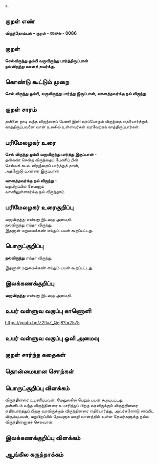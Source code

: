உ

## குறள் எண் 


**விருந்தோம்பல் – குறள் - ௦௦௮௬ - 0086**  

## குறள் 

**செல்விருந்து ஓம்பி வருவிருந்து பார்த்திருப்பான்  
நல்விருந்து வானத் தவர்க்கு.** 

## கொண்டு கூட்டும் முறை

**செல் விருந்து ஓம்பி, வருவிருந்து பார்த்து இருப்பான், வானத்தவர்க்கு நல் விருந்து**  

## குறள் சாரம் 

தன்னை நாடி வந்த விருந்தைப் பேணி இனி வரப்போகும் விருந்தை எதிர்பார்த்துக் காத்திருப்பவனை வான் உலகில் உள்ளவர்கள் வரவேற்கக் காத்திருப்பார்கள். 

## பரிமேலழகர் உரை

**செல் விருந்து ஓம்பி வருவிருந்து பார்த்து இருப்பான்** -  
தன்கண் சென்ற விருந்தைப் பேணிப் பின்  
செல்லக் கடவ விருந்தைப் பார்த்துத் தான்,  
அதனோடு உண்ண இருப்பான்  

**வானத்தவர்க்கு நல் விருந்து** -  
மறுபிறப்பில் தேவனாய்  
வானிலுள்ளார்க்கு நல் விருந்தாம்.  

## பரிமேலழகர் உரைகுறிப்பு   

வருவிருந்து என்பது இடவழு அமைதி.  
நல்விருந்து எய்தா விருந்து.  
இதனான் மறுமைக்கண் எய்தும் பயன் கூறப்பட்டது.  
 
## பொருட்குறிப்பு 

**நல்விருந்து** எய்தா விருந்து.  

இதனான் மறுமைக்கண் எய்தும் பயன் கூறப்பட்டது.  

## இலக்கணக்குறிப்பு  

**வருவிருந்து** என்பது இடவழு அமைதி.  

## உயர் வள்ளுவ வகுப்பு காணொளி

https://youtu.be/Z2flxZ_Qej8?t=2575

## உயர் வள்ளுவ வகுப்பு ஒலி அமைவு 

 
## குறள் சார்ந்த கதைகள் 


## தொன்மையான சொற்கள்


## பொருட்குறிப்பு விளக்கம்

விருந்தினரை உபசரிப்பவன், மேலுலகில் பெறும் பயன் கூறப்பட்டது.  
தன்னிடம் வந்த விருந்தினரை உபசரித்துப் பிறகு வரவிருக்கும் விருந்தினரை எதிர்பார்த்துப் பிறகு வரவிருக்கும் விருந்தினரை எதிர்பார்த்து, அவர்களோடு சாப்பிட விரும்புபவன், மறுபிறப்பில் தேவனாக மாறி வானத்தில் உள்ள தேவர்களுக்கு நல்ல விருந்தினனாகச் செல்வான்.

## இலக்கணக்குறிப்பு விளக்கம்


## ஆங்கில கருத்தாக்கம் 


